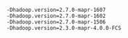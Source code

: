     -Dhadoop.version=2.7.0-mapr-1607
    -Dhadoop.version=2.7.0-mapr-1602
    -Dhadoop.version=2.7.0-mapr-1506
    -Dhadoop.version=2.3.0-mapr-4.0.0-FCS
